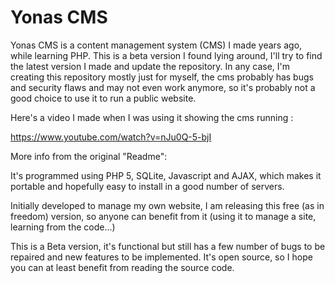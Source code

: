 Yonas CMS
=========

Yonas CMS is a content management system (CMS) I made years ago, while learning PHP. This is a beta version I found lying around, I'll try to find the latest version I made and update the repository. In any case, I'm creating this repository mostly just for myself, the cms probably has bugs and security flaws and may not even work anymore, so it's probably not a good choice to use it to run a public website.

Here's a video I made when I was using it showing the cms running :

https://www.youtube.com/watch?v=nJu0Q-5-bjI

More info from the original "Readme":

It's programmed using PHP 5, SQLite, Javascript and AJAX, which makes it portable and hopefully easy to install in a good number of servers.

Initially developed to manage my own website, I am releasing this free (as in freedom) version, so anyone can benefit from it (using it to manage a site, learning from the code...)


This is a Beta version, it's functional but still has a few number of bugs to be repaired and new features to be implemented.
It's open source, so I hope you can at least benefit from reading the source code.